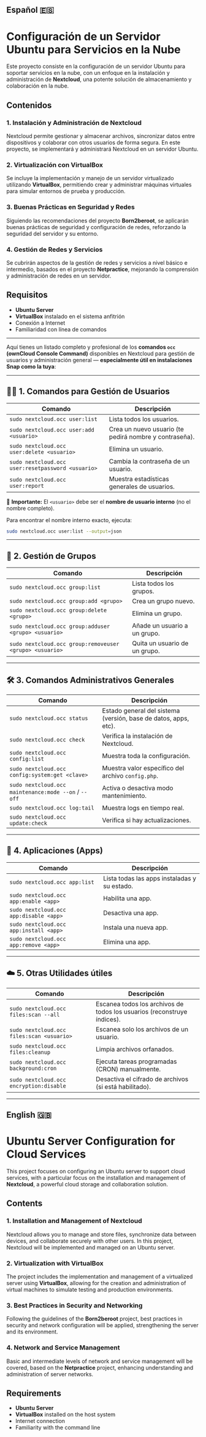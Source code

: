 ## Español 🇪🇸 

# Configuración de un Servidor Ubuntu para Servicios en la Nube

Este proyecto consiste en la configuración de un servidor Ubuntu para soportar servicios en la nube, con un enfoque en la instalación y administración de **Nextcloud**, una potente solución de almacenamiento y colaboración en la nube.

## Contenidos

### 1. Instalación y Administración de Nextcloud
Nextcloud permite gestionar y almacenar archivos, sincronizar datos entre dispositivos y colaborar con otros usuarios de forma segura. En este proyecto, se implementará y administrará Nextcloud en un servidor Ubuntu.

### 2. Virtualización con VirtualBox
Se incluye la implementación y manejo de un servidor virtualizado utilizando **VirtualBox**, permitiendo crear y administrar máquinas virtuales para simular entornos de prueba y producción.

### 3. Buenas Prácticas en Seguridad y Redes
Siguiendo las recomendaciones del proyecto **Born2beroot**, se aplicarán buenas prácticas de seguridad y configuración de redes, reforzando la seguridad del servidor y su entorno.

### 4. Gestión de Redes y Servicios
Se cubrirán aspectos de la gestión de redes y servicios a nivel básico e intermedio, basados en el proyecto **Netpractice**, mejorando la comprensión y administración de redes en un servidor.

## Requisitos

- **Ubuntu Server**
- **VirtualBox** instalado en el sistema anfitrión
- Conexión a Internet
- Familiaridad con línea de comandos

---

Aquí tienes un listado completo y profesional de los **comandos `occ` (ownCloud Console Command)** disponibles en Nextcloud para gestión de usuarios y administración general — **especialmente útil en instalaciones Snap como la tuya**:

---

## 🧑‍💻 **1. Comandos para Gestión de Usuarios**

| Comando                                           | Descripción                                            |
| ------------------------------------------------- | ------------------------------------------------------ |
| `sudo nextcloud.occ user:list`                    | Lista todos los usuarios.                              |
| `sudo nextcloud.occ user:add <usuario>`           | Crea un nuevo usuario (te pedirá nombre y contraseña). |
| `sudo nextcloud.occ user:delete <usuario>`        | Elimina un usuario.                                    |
| `sudo nextcloud.occ user:resetpassword <usuario>` | Cambia la contraseña de un usuario.                    |
| `sudo nextcloud.occ user:report`                  | Muestra estadísticas generales de usuarios.            |

🔎 **Importante:** El `<usuario>` debe ser el **nombre de usuario interno** (no el nombre completo).

Para encontrar el nombre interno exacto, ejecuta:

```bash
sudo nextcloud.occ user:list --output=json
```

---

## 🔐 **2. Gestión de Grupos**

| Comando                                                 | Descripción                   |
| ------------------------------------------------------- | ----------------------------- |
| `sudo nextcloud.occ group:list`                         | Lista todos los grupos.       |
| `sudo nextcloud.occ group:add <grupo>`                  | Crea un grupo nuevo.          |
| `sudo nextcloud.occ group:delete <grupo>`               | Elimina un grupo.             |
| `sudo nextcloud.occ group:adduser <grupo> <usuario>`    | Añade un usuario a un grupo.  |
| `sudo nextcloud.occ group:removeuser <grupo> <usuario>` | Quita un usuario de un grupo. |

---

## 🛠️ **3. Comandos Administrativos Generales**

| Comando                                              | Descripción                                                     |
| ---------------------------------------------------- | --------------------------------------------------------------- |
| `sudo nextcloud.occ status`                          | Estado general del sistema (versión, base de datos, apps, etc). |
| `sudo nextcloud.occ check`                           | Verifica la instalación de Nextcloud.                           |
| `sudo nextcloud.occ config:list`                     | Muestra toda la configuración.                                  |
| `sudo nextcloud.occ config:system:get <clave>`       | Muestra valor específico del archivo `config.php`.              |
| `sudo nextcloud.occ maintenance:mode --on` / `--off` | Activa o desactiva modo mantenimiento.                          |
| `sudo nextcloud.occ log:tail`                        | Muestra logs en tiempo real.                                    |
| `sudo nextcloud.occ update:check`                    | Verifica si hay actualizaciones.                                |

---

## 🧩 **4. Aplicaciones (Apps)**

| Comando                                | Descripción                                  |
| -------------------------------------- | -------------------------------------------- |
| `sudo nextcloud.occ app:list`          | Lista todas las apps instaladas y su estado. |
| `sudo nextcloud.occ app:enable <app>`  | Habilita una app.                            |
| `sudo nextcloud.occ app:disable <app>` | Desactiva una app.                           |
| `sudo nextcloud.occ app:install <app>` | Instala una nueva app.                       |
| `sudo nextcloud.occ app:remove <app>`  | Elimina una app.                             |

---

## ☁️ **5. Otras Utilidades útiles**

| Comando                                   | Descripción                                                             |
| ----------------------------------------- | ----------------------------------------------------------------------- |
| `sudo nextcloud.occ files:scan --all`     | Escanea todos los archivos de todos los usuarios (reconstruye índices). |
| `sudo nextcloud.occ files:scan <usuario>` | Escanea solo los archivos de un usuario.                                |
| `sudo nextcloud.occ files:cleanup`        | Limpia archivos orfanados.                                              |
| `sudo nextcloud.occ background:cron`      | Ejecuta tareas programadas (CRON) manualmente.                          |
| `sudo nextcloud.occ encryption:disable`   | Desactiva el cifrado de archivos (si está habilitado).                  |



---

## English 🇬🇧

# Ubuntu Server Configuration for Cloud Services

This project focuses on configuring an Ubuntu server to support cloud services, with a particular focus on the installation and management of **Nextcloud**, a powerful cloud storage and collaboration solution.

## Contents

### 1. Installation and Management of Nextcloud
Nextcloud allows you to manage and store files, synchronize data between devices, and collaborate securely with other users. In this project, Nextcloud will be implemented and managed on an Ubuntu server.

### 2. Virtualization with VirtualBox
The project includes the implementation and management of a virtualized server using **VirtualBox**, allowing for the creation and administration of virtual machines to simulate testing and production environments.

### 3. Best Practices in Security and Networking
Following the guidelines of the **Born2beroot** project, best practices in security and network configuration will be applied, strengthening the server and its environment.

### 4. Network and Service Management
Basic and intermediate levels of network and service management will be covered, based on the **Netpractice** project, enhancing understanding and administration of server networks.

## Requirements

- **Ubuntu Server**
- **VirtualBox** installed on the host system
- Internet connection
- Familiarity with the command line

